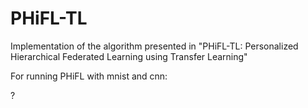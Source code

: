 # PHiFL-TL
Implementation of the algorithm presented in "PHiFL-TL: Personalized Hierarchical Federated Learning using Transfer Learning"

For running PHiFL with mnist and cnn:

?
